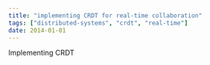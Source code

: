 ```yaml
---
title: "implementing CRDT for real-time collaboration"
tags: ["distributed-systems", "crdt", "real-time"]
date: 2014-01-01
---
```


Implementing CRDT
